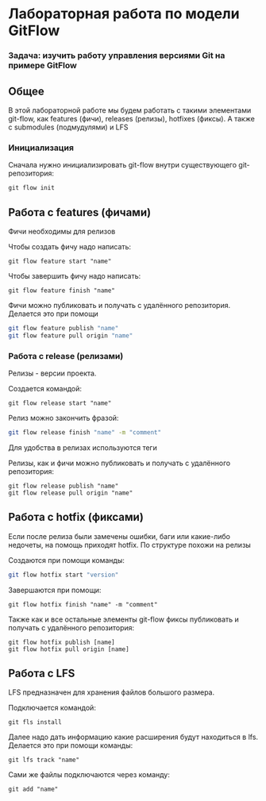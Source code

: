 # Лабораторная работа по модели GitFlow
### Задача: изучить работу управления версиями Git на примере GitFlow

## Общее

В этой лабораторной работе мы будем работать с такими элементами git-flow, как features (фичи), releases (релизы), hotfixes (фиксы). А также с submodules (подмудулями) и LFS

### Инициализация

Сначала нужно инициализировать git-flow внутри существующего git-репозитория:

```
git flow init 
```

## Работа с features (фичами) 

Фичи необходимы для релизов

Чтобы создать фичу надо написать:

``` 
git flow feature start "name"
```

Чтобы завершить фичу надо написать:

``` 
git flow feature finish "name"
```

Фичи можно публиковать и получать с удалённого репозитория. Делается это при помощи 

``` bash
git flow feature publish "name"
git flow feature pull origin "name"
```

### Работа с release (релизами)

Релизы - версии проекта.

Создается командой:

```
git flow release start "name"
```

Релиз можно закончить фразой:

``` bash
git flow release finish "name" -m "comment"
```
 
Для удобства в релизах используются теги

Релизы, как и фичи можно публиковать и получать с удалённого репозитория:

```
git flow release publish "name"
git flow release pull origin "name"
```

## Работа с hotfix (фиксами)

Если после релиза были замечены ошибки, баги или какие-либо недочеты, на помощь приходят hotfix. По структуре похожи на релизы

Создаются при помощи команды:

``` bash
git flow hotfix start "version"
```

Завершаются при помощи:

```
git flow hotfix finish "name" -m "comment"
```

Также как и все остальные элементы git-flow фиксы публиковать и получать с удалённого репозитория:

```
git flow hotfix publish [name]
git flow hotfix pull origin [name]
```

## Работа с LFS

LFS предназначен для хранения файлов большого размера.

Подключается командой:

```
git fls install
```

Далее надо дать информацию какие расширения будут находиться в lfs. Делается это при помощи команды:

```
git lfs track "name"
```

Сами же файлы подключаются через команду:

```
git add "name"
```
